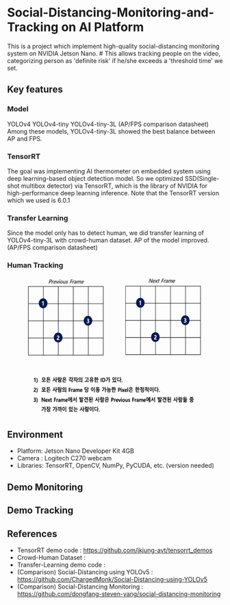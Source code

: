 # Social-Distancing-Monitoring-and-Tracking on AI Platform
This is a project which implement high-quality social-distancing monitoring system on NVIDIA Jetson Nano.  #
This allows tracking people on the video, categorizing person as 'definite risk' if he/she exceeds a 'threshold time' we set.

## Key features
### Model
YOLOv4
YOLOv4-tiny
YOLOv4-tiny-3L
(AP/FPS comparison datasheet)
Among these models, YOLOv4-tiny-3L showed the best balance between AP and FPS.
### TensorRT
The goal was implementing AI thermometer on embedded system using deep learning-based object detection model. So we optimized SSD(Single-shot multibox detector) via TensorRT, which is the library of NVIDIA for high-performance deep learning inference. Note that the TensorRT version which we used is 6.0.1
### Transfer Learning
Since the model only has to detect human, we did transfer learning of YOLOv4-tiny-3L with crowd-human dataset.
AP of the model improved.
(AP/FPS comparison datasheet)
### Human Tracking
<img src="demo/tracking.gif" width="640" height="324px"></img><br/>

## Environment
* Platform: Jetson Nano Developer Kit 4GB
* Camera : Logitech C270 webcam
* Libraries: TensorRT, OpenCV, NumPy, PyCUDA, etc. (version needed)

## Demo Monitoring


## Demo Tracking


## References
* TensorRT demo code : https://github.com/jkjung-avt/tensorrt_demos
* Crowd-Human Dataset : 
* Transfer-Learning demo code : 
* (Comparison) Social-Distancing using YOLOv5 : https://github.com/ChargedMonk/Social-Distancing-using-YOLOv5
* (Comparison) Social-Distancing Monitoring :  https://github.com/dongfang-steven-yang/social-distancing-monitoring
